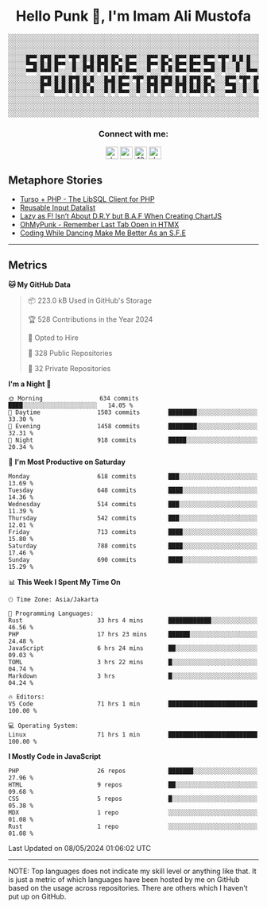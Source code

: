 <h1 align="center">Hello Punk 👋, I'm Imam Ali Mustofa</h1>

```shell
░░░░░░░░░░░░░░░░░░░░░░░░░░░░░░░░░░░░░░░░░░░░░░░░░░░░░░░░░░░░░░░░░░░░░░░░░░░░░░░░░░░░░░░░░░░░░░░░░░░░░░░░░░░░░░░░░░
░░░░░░░░░░░░░░░░░░░░░░░░░░░░░░░░░░░░░░░░░░░░░░░░░░░░░░░░░░░░░░░░░░░░░░░░░░░░░░░░░░░░░░░░░░░░░░░░░░░░░░░░░░░░░░░░░░
░░░░░░░░░░░░░░░░░░░░░░░░░░░░░░░░░░░░░░░░░░░░░░░░░░░░░░░░░░░░░░░░░░░░░░░░░░░░░░░░░░░░░░░░░░░░░░░░░░░░░░░░░░░░░░░░░░
░░░░░█▀▀░█▀█░█▀▀░▀█▀░█░█░█▀█░█▀▄░█▀▀░░░█▀▀░█▀▄░█▀▀░█▀▀░█▀▀░▀█▀░█░█░█░░░█▀▀░░░█▀▀░█▀█░█▀▀░▀█▀░█▀█░█▀▀░█▀▀░█▀▄░░░░░░
░░░░░▀▀█░█░█░█▀▀░░█░░█▄█░█▀█░█▀▄░█▀▀░░░█▀▀░█▀▄░█▀▀░█▀▀░▀▀█░░█░░░█░░█░░░█▀▀░░░█▀▀░█░█░█░█░░█░░█░█░█▀▀░█▀▀░█▀▄░░░░░░
░░░░░▀▀▀░▀▀▀░▀░░░░▀░░▀░▀░▀░▀░▀░▀░▀▀▀░░░▀░░░▀░▀░▀▀▀░▀▀▀░▀▀▀░░▀░░░▀░░▀▀▀░▀▀▀░░░▀▀▀░▀░▀░▀▀▀░▀▀▀░▀░▀░▀▀▀░▀▀▀░▀░▀░░░░░░
░░░░░░░░░█▀█░█░█░█▀█░█░█░░░█▄█░█▀▀░▀█▀░█▀█░█▀█░█░█░█▀█░█▀▄░░░█▀▀░▀█▀░█▀█░█▀▄░█░█░▀█▀░█▀▀░█░░░█░░░█▀▀░█▀▄░░░░░░░░░░
░░░░░░░░░█▀▀░█░█░█░█░█▀▄░░░█░█░█▀▀░░█░░█▀█░█▀▀░█▀█░█░█░█▀▄░░░▀▀█░░█░░█░█░█▀▄░░█░░░█░░█▀▀░█░░░█░░░█▀▀░█▀▄░░░░░░░░░░
░░░░░░░░░▀░░░▀▀▀░▀░▀░▀░▀░░░▀░▀░▀▀▀░░▀░░▀░▀░▀░░░▀░▀░▀▀▀░▀░▀░░░▀▀▀░░▀░░▀▀▀░▀░▀░░▀░░░▀░░▀▀▀░▀▀▀░▀▀▀░▀▀▀░▀░▀░░░░░░░░░░
░░░░░░░░░░░░░░░░░░░░░░░░░░░░░░░░░░░░░░░░░░░░░░░░░░░░░░░░░░░░░░░░░░░░░░░░░░░░░░░░░░░░░░░░░░░░░░░░░░░░░░░░░░░░░░░░░░
░░░░░░░░░░░░░░░░░░░░░░░░░░░░░░░░░░░░░░░░░░░░░░░░░░░░░░░░░░░░░░░░░░░░░░░░░░░░░░░░░░░░░░░░░░░░░░░░░░░░░░░░░░░░░░░░░░
░░░░░░░░░░░░░░░░░░░░░░░░░░░░░░░░░░░░░░░░░░░░░░░░░░░░░░░░░░░░░░░░░░░░░░░░░░░░░░░░░░░░░░░░░░░░░░░░░░░░░░░░░░░░░░░░░░
```

<p>
  <h3 align="center">Connect with me:</h3>
  <p align="center">
  <a href="https://dev.to/darkterminal" target="blank"><img align="center" src="https://res.cloudinary.com/practicaldev/image/fetch/s--R9qwOwpC--/c_limit%2Cf_auto%2Cfl_progressive%2Cq_auto%2Cw_880/https://thepracticaldev.s3.amazonaws.com/i/78hs31fax49uwy6kbxyw.png" alt="darkterminal" height="25" width="25" /></a>
  <a href="https://twitter.com/panggilmeiam" target="blank"><img align="center" src="https://raw.githubusercontent.com/rahuldkjain/github-profile-readme-generator/master/src/images/icons/Social/twitter.svg" alt="panggilmeiam" height="25" width="25" /></a>
  <a href="https://stackoverflow.com/users/12439522" target="blank"><img align="center" src="https://raw.githubusercontent.com/rahuldkjain/github-profile-readme-generator/master/src/images/icons/Social/stack-overflow.svg" alt="12439522" height="25" width="25" /></a>
  <a href="https://discordapp.com/users/darkterminal#3172" target="blank"><img align="center" src="https://discord.com/assets/3437c10597c1526c3dbd98c737c2bcae.svg" alt="darkterminal" height="25" width="25" /></a>
  </p>
</p>

## Metaphore Stories
<!-- BLOG-POST-LIST:START -->
- [Turso + PHP - The LibSQL Client for PHP](https://dev.to/darkterminal/turso-php-the-libsql-client-for-php-1amh)
- [Reusable Input Datalist](https://dev.to/darkterminal/reusable-input-datalist-18f7)
- [Lazy as F! Isn’t About D.R.Y but B.A.F When Creating ChartJS](https://dev.to/darkterminal/lazy-as-f-isnt-about-dry-but-baf-when-creating-chartjs-55kd)
- [OhMyPunk - Remember Last Tab Open in HTMX](https://dev.to/darkterminal/ohmypunk-remember-last-tab-open-in-htmx-53ci)
- [Coding While Dancing Make Me Better As an S.F.E](https://dev.to/darkterminal/coding-while-dancing-make-me-better-as-an-sfe-49a5)
<!-- BLOG-POST-LIST:END -->

---
## Metrics

<!--START_SECTION:waka-->
**🐱 My GitHub Data** 

> 📦 223.0 kB Used in GitHub's Storage 
 > 
> 🏆 528 Contributions in the Year 2024
 > 
> 💼 Opted to Hire
 > 
> 📜 328 Public Repositories 
 > 
> 🔑 32 Private Repositories 
 > 
**I'm a Night 🦉** 

```text
🌞 Morning                634 commits         ████░░░░░░░░░░░░░░░░░░░░░   14.05 % 
🌆 Daytime                1503 commits        ████████░░░░░░░░░░░░░░░░░   33.30 % 
🌃 Evening                1458 commits        ████████░░░░░░░░░░░░░░░░░   32.31 % 
🌙 Night                  918 commits         █████░░░░░░░░░░░░░░░░░░░░   20.34 % 
```
📅 **I'm Most Productive on Saturday** 

```text
Monday                   618 commits         ███░░░░░░░░░░░░░░░░░░░░░░   13.69 % 
Tuesday                  648 commits         ████░░░░░░░░░░░░░░░░░░░░░   14.36 % 
Wednesday                514 commits         ███░░░░░░░░░░░░░░░░░░░░░░   11.39 % 
Thursday                 542 commits         ███░░░░░░░░░░░░░░░░░░░░░░   12.01 % 
Friday                   713 commits         ████░░░░░░░░░░░░░░░░░░░░░   15.80 % 
Saturday                 788 commits         ████░░░░░░░░░░░░░░░░░░░░░   17.46 % 
Sunday                   690 commits         ████░░░░░░░░░░░░░░░░░░░░░   15.29 % 
```


📊 **This Week I Spent My Time On** 

```text
🕑︎ Time Zone: Asia/Jakarta

💬 Programming Languages: 
Rust                     33 hrs 4 mins       ████████████░░░░░░░░░░░░░   46.56 % 
PHP                      17 hrs 23 mins      ██████░░░░░░░░░░░░░░░░░░░   24.48 % 
JavaScript               6 hrs 24 mins       ██░░░░░░░░░░░░░░░░░░░░░░░   09.03 % 
TOML                     3 hrs 22 mins       █░░░░░░░░░░░░░░░░░░░░░░░░   04.74 % 
Markdown                 3 hrs               █░░░░░░░░░░░░░░░░░░░░░░░░   04.24 % 

🔥 Editors: 
VS Code                  71 hrs 1 min        █████████████████████████   100.00 % 

💻 Operating System: 
Linux                    71 hrs 1 min        █████████████████████████   100.00 % 
```

**I Mostly Code in JavaScript** 

```text
PHP                      26 repos            ███████░░░░░░░░░░░░░░░░░░   27.96 % 
HTML                     9 repos             ██░░░░░░░░░░░░░░░░░░░░░░░   09.68 % 
CSS                      5 repos             █░░░░░░░░░░░░░░░░░░░░░░░░   05.38 % 
MDX                      1 repo              ░░░░░░░░░░░░░░░░░░░░░░░░░   01.08 % 
Rust                     1 repo              ░░░░░░░░░░░░░░░░░░░░░░░░░   01.08 % 
```




 Last Updated on 08/05/2024 01:06:02 UTC
<!--END_SECTION:waka-->

---
NOTE: Top languages does not indicate my skill level or anything like that. It is just a metric of which languages have been hosted by me on GitHub based on the usage across repositories. There are others which I haven't put up on GitHub.
